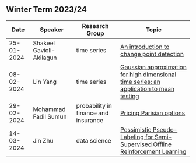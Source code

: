 ## Winter Term 2023/24

| Date | Speaker | Research Group | Topic |
|---|---|---|---|
| 25-01-2024 | Shakeel Gavioli-Akilagun | time series | [An introduction to change point detection](../talks/25-01-2024-Shakeel-Gavioli-Akilagun.html) |
| 08-02-2024 | Lin Yang | time series | [Gaussian approximation for high dimensional time series: an application to mean testing](../talks/08-02-2024-Lin-Yang.html) |
| 29-02-2024 | Mohammad Fadil Sumun | probability in finance and insurance | [Pricing Parisian options](../talks/29-02-2024-Mohammad-Fadil-Sumun.html) |
| 14-03-2024 | Jin Zhu | data science | [Pessimistic Pseudo-Labeling for Semi-Supervised Offline Reinforcement Learning](../talks/14-03-2024-Jin-Zhu.html) |

